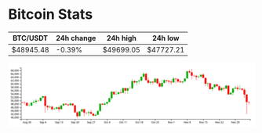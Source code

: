 # Bitcoin Stats

BTC/USDT|24h change|24h high|24h low|
|---|---|---|---|
|$48945.48|-0.39%|$49699.05|$47727.21|

<img src="./chart.svg">
